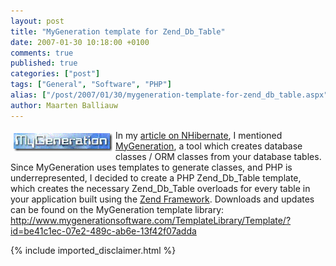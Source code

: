 ```yaml
---
layout: post
title: "MyGeneration template for Zend_Db_Table"
date: 2007-01-30 10:18:00 +0100
comments: true
published: true
categories: ["post"]
tags: ["General", "Software", "PHP"]
alias: ["/post/2007/01/30/mygeneration-template-for-zend_db_table.aspx"]
author: Maarten Balliauw
---
```

<a href="/images/WindowsLiveWriter/MyGenerationtemplateforZend_Db_Table_9F80/mygeneration-logo%5B1%5D.png" mce_href="/images/WindowsLiveWriter/MyGenerationtemplateforZend_Db_Table_9F80/mygeneration-logo%5B1%5D.png" atomicselection="true"><img src="/images/WindowsLiveWriter/MyGenerationtemplateforZend_Db_Table_9F80/mygeneration-logo_thumb%5B1%5D.png" style="border: 0px none ; margin: 5px;" mce_src="/images/WindowsLiveWriter/MyGenerationtemplateforZend_Db_Table_9F80/mygeneration-logo_thumb%5B1%5D.png" align="left" border="0" height="29" width="158"></a> In my <a href="/archive/2006/12/26/article-in-net-magazine.aspx" mce_href="/archive/2006/12/26/article-in-net-magazine.aspx">article on NHibernate</a>, I mentioned <a href="http://www.mygenerationsoftware.com" mce_href="http://www.mygenerationsoftware.com">MyGeneration</a>, a tool which creates database classes / ORM classes from your database tables. Since MyGeneration uses templates to generate classes, and PHP is underrepresented, I decided to create a&nbsp;PHP Zend_Db_Table template, which creates the necessary Zend_Db_Table overloads for every table in your application built using the <a href="http://framework.zend.com" mce_href="http://framework.zend.com">Zend Framework</a>. Downloads and updates can be found on the MyGeneration template library: <a href="http://www.mygenerationsoftware.com/TemplateLibrary/Template/?id=be41c1ec-07e2-489c-ab6e-13f42f07adda" mce_href="http://www.mygenerationsoftware.com/TemplateLibrary/Template/?id=be41c1ec-07e2-489c-ab6e-13f42f07adda">http://www.mygenerationsoftware.com/TemplateLibrary/Template/?id=be41c1ec-07e2-489c-ab6e-13f42f07adda</a>

{% include imported_disclaimer.html %}

